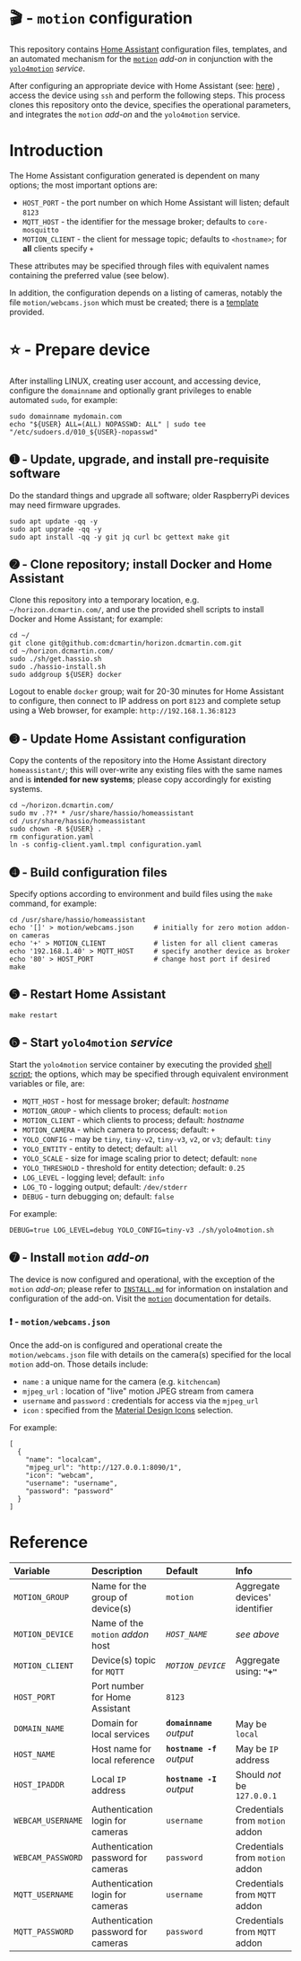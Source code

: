 # &#127916;  - `motion` configuration

This repository contains [Home Assistant](http://home-assistant.io) configuration files, templates, and an automated mechanism for the [`motion`](https://github.com/dcmartin/hassio-addons/blob/master/motion/README.md) _add-on_ in conjunction with the [`yolo4motion`](http://github.com/dcmartin/open-horizon/blob/master/yolo4motion/README.md) _service_.

After configuring an appropriate device with Home Assistant (see: [here](http://github.com/dcmartin/horizon.dcmartin.com/blob/master/HASSIO.md)) , access the device using `ssh` and perform the following steps.  This process clones this repository onto the device, specifies the operational parameters, and integrates the `motion` _add-on_ and the `yolo4motion` service.

# Introduction
The Home Assistant configuration generated is dependent on many options; the most important options are:

+ `HOST_PORT` - the port number on which Home Assistant will listen; default `8123`
+ `MQTT_HOST` - the identifier for the message broker; defaults to `core-mosquitto`
+ `MOTION_CLIENT` - the client for message topic; defaults to `<hostname>`; for **all** clients specify `+`

These attributes may be specified through files with equivalent names containing the preferred value (see below).

In addition, the configuration depends on a listing of cameras, notably the file `motion/webcams.json` which must be created; there is a [template](http://github.com/dcmartin/horizon.dcmartin.com/blob/master/motion/webcams.json.tmpl) provided.

# &#11088; - Prepare device
After installing LINUX, creating user account, and accessing device, configure the `domainname` and optionally grant privileges to enable automated `sudo`, for example:

```
sudo domainname mydomain.com
echo "${USER} ALL=(ALL) NOPASSWD: ALL" | sudo tee "/etc/sudoers.d/010_${USER}-nopasswd"
```

## &#10122; - Update, upgrade, and install pre-requisite software
Do the standard things and upgrade all software; older RaspberryPi devices may need firmware upgrades.

```
sudo apt update -qq -y 
sudo apt upgrade -qq -y 
sudo apt install -qq -y git jq curl bc gettext make git
```
## &#10123; - Clone repository; install Docker and Home Assistant
Clone this repository into a temporary location, e.g. `~/horizon.dcmartin.com/`, and use the provided shell scripts to install Docker and Home Assistant; for example:

```
cd ~/
git clone git@github.com:dcmartin/horizon.dcmartin.com.git
cd ~/horizon.dcmartin.com/
sudo ./sh/get.hassio.sh
sudo ./hassio-install.sh
sudo addgroup ${USER} docker
```
Logout to enable `docker` group; wait for 20-30 minutes for Home Assistant to configure, then connect to IP address on port `8123` and complete setup using a Web browser, for example: `http://192.168.1.36:8123`


## &#10124; - Update Home Assistant configuration
Copy the contents of the repository into the Home Assistant directory `homeassistant/`; this will over-write any existing files with the same names and is **intended for new systems**; please copy accordingly for existing systems.

```
cd ~/horizon.dcmartin.com/
sudo mv .??* * /usr/share/hassio/homeassistant
cd /usr/share/hassio/homeassistant
sudo chown -R ${USER} .
rm configuration.yaml
ln -s config-client.yaml.tmpl configuration.yaml
```
## &#10125; - Build configuration files
Specify options according to environment and build files using the `make` command, for example:

```
cd /usr/share/hassio/homeassistant
echo '[]' > motion/webcams.json 	# initially for zero motion addon-on cameras
echo '+' > MOTION_CLIENT 			# listen for all client cameras
echo '192.168.1.40' > MQTT_HOST 	# specify another device as broker
echo '80' > HOST_PORT 				# change host port if desired
make
```

## &#10126; - Restart Home Assistant
```
make restart
```

##  &#10127; - Start `yolo4motion` _service_
Start the `yolo4motion` service container by executing the provided [shell script](sh/yolo4motion.sh); the options, which may be specified through equivalent environment variables or file, are:

+ `MQTT_HOST` - host for message broker; default: _hostname_
+ `MOTION_GROUP` - which clients to process; default: `motion`
+ `MOTION_CLIENT` - which clients to process; default: _hostname_
+ `MOTION_CAMERA` - which camera to process; default: `+`
+ `YOLO_CONFIG` - may be `tiny`, `tiny-v2`, `tiny-v3`, `v2`, or `v3`; default: `tiny`
+ `YOLO_ENTITY` - entity to detect; default: `all`
+ `YOLO_SCALE` - size for image scaling prior to detect; default: `none`
+ `YOLO_THRESHOLD` - threshold for entity detection; default: `0.25`
+ `LOG_LEVEL` - logging level; default: `info`
+ `LOG_TO` - logging output; default: `/dev/stderr`
+ `DEBUG` - turn debugging on; default: `false`

For example:

```
DEBUG=true LOG_LEVEL=debug YOLO_CONFIG=tiny-v3 ./sh/yolo4motion.sh
```

## &#10128; - Install `motion` _add-on_
The device is now configured and operational, with the exception of the `motion` _add-on_; please refer to [`INSTALL.md`](INSTALL.md) for information on instalation and configuration of the add-on.  Visit the [`motion`](http://github.com/dcmartin/hassio-addons/tree/master/motion/README.md) documentation for details.  

### &#10071;  - `motion/webcams.json`
 Once the add-on is configured and operational create the `motion/webcams.json` file with details on the camera(s) specified for the local `motion` add-on.  Those details include:

+ `name` : a unique name for the camera (e.g. `kitchencam`)
+ `mjpeg_url` : location of "live" motion JPEG stream from camera
+ `username` and `password` : credentials for access via the `mjpeg_url`
+ `icon` : specified from the [Material Design Icons](https://materialdesignicons.com/) selection.

For example:

```
[
  {
    "name": "localcam",
    "mjpeg_url": "http://127.0.0.1:8090/1",
    "icon": "webcam",
    "username": "username",
    "password": "password"
  }
]
```

# Reference

Variable|Description|Default|Info
:-------|:-------|:-------|:-------
`MOTION_GROUP`|Name for the group of device(s) |`motion`|Aggregate devices' identifier
`MOTION_DEVICE`|Name of the `motion` _addon_ host|_`HOST_NAME`_|_see above_
`MOTION_CLIENT`|Device(s) topic for `MQTT`|_`MOTION_DEVICE`_|Aggregate using: **`"+"`**
`HOST_PORT`|Port number for Home Assistant|`8123`|
`DOMAIN_NAME`|Domain for local services |**`domainname`** _output_|May be `local`
`HOST_NAME`|Host name for local reference |**`hostname -f`** _output_|May be `IP` address
`HOST_IPADDR`|Local `IP` address |**`hostname -I`** _output_|Should _not_ be `127.0.0.1`
`WEBCAM_USERNAME`|Authentication login for cameras |`username`|Credentials from `motion` addon
`WEBCAM_PASSWORD`|Authentication password for cameras |`password`|Credentials from `motion` addon
`MQTT_USERNAME`|Authentication login for cameras |`username`|Credentials from `MQTT` addon
`MQTT_PASSWORD`|Authentication password for cameras |`password`|Credentials from `MQTT` addon


